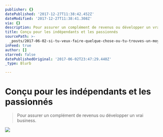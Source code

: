 ```yaml
---
publisher: {}
datePublished: '2017-12-27T11:38:42.452Z'
dateModified: '2017-12-27T11:38:41.308Z'
via: {}
description: Pour assurer un complément de revenus ou développer un vrai business.
title: Conçu pour les indépendants et les passionnés
sourcePath: >-
  _posts/2017-06-02-si-tu-veux-faire-quelque-chose-ou-tu-trouves-un-moyen-ou-tu.md
inFeed: true
author: []
starred: false
datePublishedOriginal: '2017-06-02T23:47:29.440Z'
_type: Blurb

---
```

# Conçu pour les indépendants et les passionnés

> Pour assurer un complément de revenus ou développer un vrai business.

![](https://the-grid-user-content.s3-us-west-2.amazonaws.com/13d9f4b9-3079-4fcd-bffa-190c58b747ad.png)